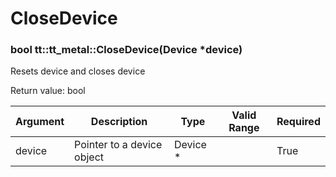 # CloseDevice

### bool tt::tt_metal::CloseDevice(Device *device)

Resets device and closes device

Return value: bool

| Argument      | Description                | Type      | Valid Range      | Required       |
|---------------|----------------------------|-----------|------------------|----------------|
| device        | Pointer to a device object | Device \* |                  | True           |

